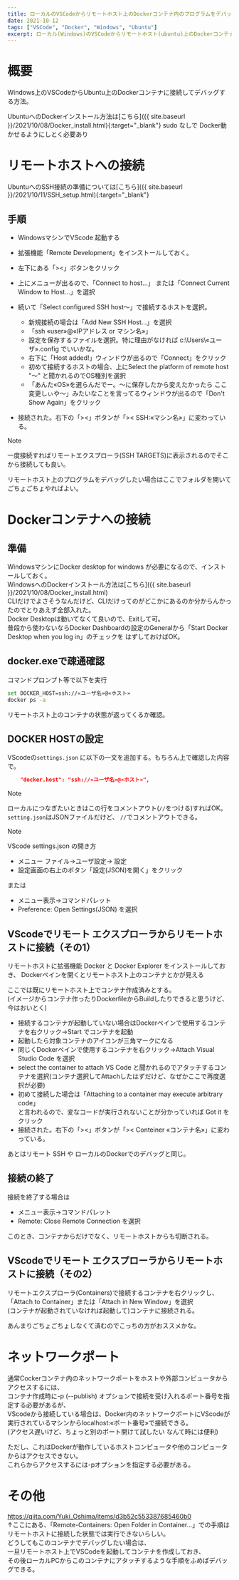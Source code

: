 ```yaml
---
title: ローカルのVSCodeからリモートホスト上のDockerコンテナ内のプログラムをデバッグする
date: 2021-10-12
tags: ["VSCode", "Docker", "Windows", "Ubuntu"]
excerpt: ローカル(Windows)のVSCodeからリモートホスト(ubuntu)上のDockerコンテナ内のプログラムをデバッグする
---
```


# 概要
Windows上のVSCodeからUbuntu上のDockerコンテナに接続してデバッグする方法。

UbuntuへのDockerインストール方法は[こちら]({{ site.baseurl }}/2021/10/08/Docker_install.html){:target="_blank"}
sudo なしで Docker動かせるようにしとく必要あり  

# リモートホストへの接続
UbuntuへのSSH接続の準備については[こちら]({{ site.baseurl }}/2021/10/11/SSH_setup.html){:target="_blank"}  

## 手順
- WindowsマシンでVScode 起動する  
- 拡張機能「Remote Development」をインストールしておく。  
- 左下にある「><」ボタンをクリック  
- 上にメニューが出るので、「Connect to host...」 または「Connect Current Window to Host...」を選択  
- 続いて「Select configured SSH host～」で接続するホストを選択。  
    - 新規接続の場合は「Add New SSH Host...」を選択  
    - 「ssh «user»@«IPアドレス or マシン名»」  
    - 設定を保存するファイルを選択。特に理由がなければ c:\Users\«ユーザ»\.config でいいかな。  
    - 右下に「Host added!」ウィンドウが出るので「Connect」をクリック  
    - 初めて接続するホストの場合、上にSelect the platform of remote host "～" と聞かれるのでOS種別を選択  
    - 「あんた«OS»を選らんだでー。～に保存したから変えたかったら ここ変更しぃや～」みたいなことを言ってるウィンドウが出るので「Don't Show Again」をクリック  

- 接続された。右下の「><」ボタンが「>< SSH:«マシン名»」に変わっている。  

>[!NOTE]
> 一度接続すればリモートエクスプローラ(SSH TARGETS)に表示されるのでそこから接続しても良い。  

リモートホスト上のプログラムをデバッグしたい場合はここでフォルダを開いてごちょごちょやればよい。  

# Dockerコンテナへの接続
## 準備
WindowsマシンにDocker desktop for windows が必要になるので、インストールしておく。  
WindowsへのDockerインストール方法は[こちら]({{ site.baseurl }}/2021/10/08/Docker_install.html)  
CLIだけでよさそうなんだけど、CLIだけってのがどこかにあるのか分からんかったのでとりあえず全部入れた。  
Docker Desktopは動いてなくて良いので、Exitして可。  
普段から使わないならDocker Dashboardの設定のGeneralから「Start Docker Desktop when you log in」のチェックを はずしておけばOK。  

## docker.exeで疎通確認
コマンドプロンプト等で以下を実行  
```bash
set DOCKER_HOST=ssh://«ユーザ名»@«ホスト»
docker ps -a
```
リモートホスト上のコンテナの状態が返ってくるか確認。  

## DOCKER HOSTの設定
VScodeの``settings.json`` に以下の一文を追加する。もちろん上で確認した内容で。
```JSON
    "docker.host": "ssh://«ユーザ名»@«ホスト»",
```
>[!NOTE]
> ローカルにつなぎたいときはこの行をコメントアウト(``//``をつける)すればOK。  
> ``setting.json``はJSONファイルだけど、 ``//``でコメントアウトできる。  

>[!NOTE]
> VScode settings.json の開き方  
> - メニュー ファイル→ユーザ設定→ 設定 
> - 設定画面の右上のボタン「設定(JSON)を開く」をクリック  
> 
> または
> - メニュー表示→コマンドパレット
> - Preference:  Open Settings(JSON) を選択

## VScodeでリモート エクスプローラからリモートホストに接続（その1）
リモートホストに拡張機能 Docker と Docker Explorer をインストールしておき、
Dockerペインを開くとリモートホスト上のコンテナとかが見える

ここでは既にリモートホスト上でコンテナ作成済みとする。  
(イメージからコンテナ作ったりDockerfileからBuildしたりできると思うけど、今はおいとく)  

- 接続するコンテナが起動していない場合はDockerペインで使用するコンテナを右クリック→Start でコンテナを起動    
- 起動したら対象コンテナのアイコンが三角マークになる  
- 同じくDockerペインで使用するコンテナを右クリック→Attach Visual Studio Code を選択  
- select the container to attach VS Code と聞かれるのでアタッチするコンテナを選択(コンテナ選択してAttachしたはずだけど、なぜかここで再度選択が必要)  
- 初めて接続した場合は「Attaching to a container may execute arbitrary code」  
と言われるので、変なコードが実行されないことが分かっていれば Got it をクリック
- 接続された。右下の「><」ボタンが「>< Conteiner «コンテナ名»」に変わっている。  

あとはリモート SSH や ローカルのDockerでのデバッグと同じ。

## 接続の終了
接続を終了する場合は
- メニュー表示→コマンドパレット
- Remote:  Close Remote Connection を選択

このとき、コンテナからだけでなく、リモートホストからも切断される。  


## VScodeでリモート エクスプローラからリモートホストに接続（その2）
リモートエクスプローラ(Containers)で接続するコンテナを右クリックし、「Attach to Container」または「Attach in New Window」を選択  
(コンテナが起動されていなければ起動して)コンテナに接続される。  

あんまりごちょごちょしなくて済むのでこっちの方がおススメかな。


# ネットワークポート
通常Cockerコンテナ内のネットワークポートをホストや外部コンピュータからアクセスするには、  
コンテナ作成時に-p (--publish) オプションで接続を受け入れるポート番号を指定する必要があるが、  
VScodeから接続している場合は、Docker内のネットワークポートにVScodeが実行されているマシンからlocalhost:«ポート番号»で接続できる。  
(アクセス遅いけど、ちょっと別のポート開けて試したい なんて時には便利)  

ただし、これはDockerが動作しているホストコンピュータや他のコンピュータからはアクセスできない。  
これらからアクセスするには-pオプションを指定する必要がある。  

# その他
<https://qiita.com/Yuki_Oshima/items/d3b52c553387685460b0>  
↑ここにある、「Remote-Containers: Open Folder in Container...」での手順はリモートホストに接続した状態では実行できないらしい。  
どうしてもこのコンテナでデバッグしたい場合は、  
一旦リモートホスト上でVSCodeを起動してコンテナを作成しておき、  
その後ローカルPCからこのコンテナにアタッチするような手順をふめばデバッグできる。  

